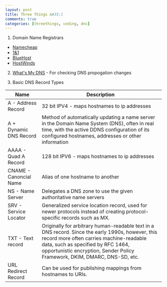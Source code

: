 ```yaml
---
layout: post
title: Three Things &#35;1
comments: true
categories: [threethings, coding, dns]
---
```


1.  Domain Name Registrars

* [Namecheap](www.namecheap.com)
* [1&1](https://www.1and1.com/)
* [BlueHost](https://www.bluehost.com/)
* [HostWinds](https://www.hostwinds.com/)

2.  [What's My DNS](https://www.whatsmydns.net/) - For checking DNS propogation changes

3.  Basic DNS Record Types

| Name | Description |
|-------|---|
| A - Address Record | 32 bit IPV4 - maps hostnames to ip addresses |
| A + Dynamic DNS Record | Method of automatically updating a name server in the Domain Name System (DNS), often in real time, with the active DDNS configuration of its configured hostnames, addresses or other information |
| AAAA - Quad A Record | 128 bit IPV6 - maps hostnames to ip addresses |
| CNAME - Canoncial Name | Alias of one hostname to another |
| NS - Name Server | Delegates a DNS zone to use the given authoritative name servers |
| SRV - Service Locator | Generalized service location record, used for newer protocols instead of creating protocol-specific records such as MX. |
| TXT - Text record | Originally for arbitrary human-readable text in a DNS record. Since the early 1990s, however, this record more often carries machine-readable data, such as specified by RFC 1464, opportunistic encryption, Sender Policy Framework, DKIM, DMARC, DNS-SD, etc. |
| URL Redirect Record | Can be used for publishing mappings from hostnames to URIs. |  
